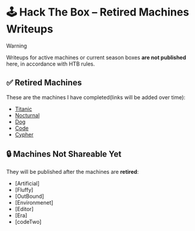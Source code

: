 # 🕹️ Hack The Box – Retired Machines Writeups

> [!WARNING]
> Writeups for active machines or current season boxes **are not published** here, in accordance with HTB rules.  


## ✅ Retired Machines

These are the machines I have completed(links will be added over time):

- [Titanic](./titanic)
- [Nocturnal](./nocturnal)
- [Dog](./dog)
- [Code](./code)
- [Cypher](./cypher)

## 🔒 Machines Not Shareable Yet

They will be published after the machines are **retired**:  

- [Artificial]
- [Fluffy]
- [OutBound]
- [Environmenet]
- [Editor]
- [Era]
- [codeTwo]
